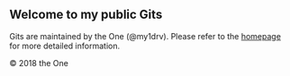 ## Welcome to my public Gits

Gits are maintained by the One (@my1drv). Please refer to the [homepage](https://imno.one/?ref=gits) for more detailed information.

&copy; 2018 the One
